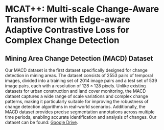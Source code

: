 MCAT++: Multi-scale Change-Aware Transformer with Edge-aware Adaptive Contrastive Loss for Complex Change Detection
===
Mining Area Change Detection (MACD) Dataset
--
Our MACD dataset is the first dataset specifically designed for change detection in mining areas. The dataset consists of $2553$ pairs of temporal images, divided into a training set of $2014$ image pairs and a test set of $539$ image pairs, each with a resolution of $128 \times 128$ pixels. Unlike existing datasets for urban construction and land cover monitoring, the MACD dataset captures a wide range of scale variations and complex change patterns, making it particularly suitable for improving the robustness of change detection algorithms in real-world scenarios. Additionally, the MACD dataset provides precise segmentation annotations across multiple time periods, enabling accurate identification and analysis of changes.
Our dataset can be found: [Google Drive](https://drive.google.com/drive/folders/1k_FZv_61LhUwz5Z4Tauwtrd2hFYDJ72p?usp=drive_link).
